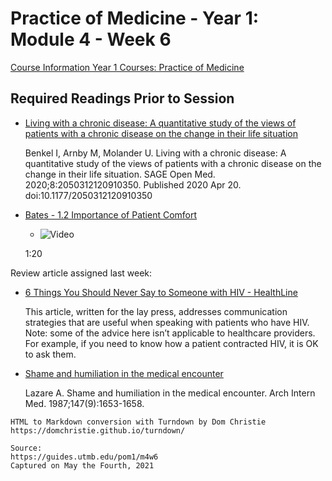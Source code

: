 # Practice of Medicine - Year 1: Module 4 - Week 6

[Course Information Year 1 Courses: Practice of Medicine](/usmle/pom1/course-information/)

## Required Readings Prior to Session

*   [Living with a chronic disease: A quantitative study of the views of patients with a chronic disease on the change in their life situation](https://www.ncbi.nlm.nih.gov/pmc/articles/PMC7171994/)
    
    Benkel I, Arnby M, Molander U. Living with a chronic disease: A quantitative study of the views of patients with a chronic disease on the change in their life situation. SAGE Open Med. 2020;8:2050312120910350. Published 2020 Apr 20. doi:10.1177/2050312120910350
    
*   [Bates - 1.2 Importance of Patient Comfort](http://libux.utmb.edu/login?url=https://batesvisualguide.com/MultimediaPlayer.aspx?multimediaid=6091078)
    
    *   ![Video](//libapps.s3.amazonaws.com/sites/998/icons/11712/PlayButton.png "Video  ")
    
    1:20
    

Review article assigned last week:

*   [6 Things You Should Never Say to Someone with HIV - HealthLine](https://www.healthline.com/health/hiv-aids/what-not-to-ask-someone-with-hiv)
    
    This article, written for the lay press, addresses communication strategies that are useful when speaking with patients who have HIV. Note: some of the advice here isn’t applicable to healthcare providers. For example, if you need to know how a patient contracted HIV, it is OK to ask them.
    
*   [Shame and humiliation in the medical encounter](http://libux.utmb.edu/login?url=https://jamanetwork.com/journals/jamainternalmedicine/fullarticle/608778)
    
    Lazare A. Shame and humiliation in the medical encounter. Arch Intern Med. 1987;147(9):1653-1658.

```
HTML to Markdown conversion with Turndown by Dom Christie
https://domchristie.github.io/turndown/

Source:
https://guides.utmb.edu/pom1/m4w6
Captured on May the Fourth, 2021
```
